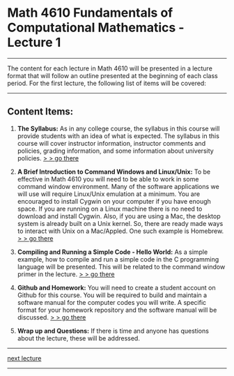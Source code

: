 # Math 4610 Fundamentals of Computational Mathematics  - Lecture 1

---

The content for each lecture in Math 4610 will be presented in a lecture format
that will follow an outline presented at the beginning of each class period.
For the first lecture, the following list of items will be covered:

---

## Content Items:

  1. **The Syllabus:** As in any college course, the syllabus in this
       course will provide students with an idea of what is expected. The
       syllabus in this course will cover instructor information, instructor
       comments and policies, grading information, and some information about
       university policies.
       [> > go there](https://jvkoebbe.github.io/math4610/syllabus/md/syllabus)

  2. **A Brief Introduction to Command Windows and Linux/Unix:** To be
       effective in Math 4610 you will need to be able to work in some command
       window environment. Many of the software applications we will use will
       require Linux/Unix emulation at a minimum. You are encouraged to install
       Cygwin on your computer if you have enough space. If you are running
       on a Linux machine there is no need to download and install Cygwin.
       Also, if you are using a Mac, the desktop system is already built on a
       Unix kernel. So, there are ready made ways to interact with Unix on a
       Mac/Appled. One such example is Homebrew.
       [> > go there](https://jvkoebbe.github.io/math4610/lectures/lecture_01/pdf/cygwin_primer.pdf)

  3. **Compiling and Running a Simple Code - Hello World:** As a simple
       example, how to compile and run a simple code in the C programming
       language will be presented. This will be related to the command window
       primer in the lecture.
       [> > go there](https://jvkoebbe.github.io/syllabus.pdf)

  4. **Github and Homework:** You will need to create a student account on
       Github for this course. You will be required to build and maintain a
       software manual for the computer codes you will write. A specific format
       for your homework repository and the software manual will be discussed.
       [> > go there](https://jvkoebbe.github.io/syllabus.pdf)

  5. **Wrap up and Questions:** If there is time and anyone has questions about
       the lecture, these will be addressed.

---

[next lecture](https://jvkoebbe.github.io/math4610/lectures/lecture_02/md/lecture_02)

---

